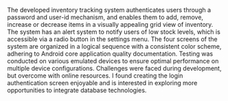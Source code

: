 The developed inventory tracking system authenticates users through a password and user-id mechanism, and enables them to add, remove, increase or decrease items in a visually appealing grid view of inventory. The system has an alert system to notify users of low stock levels, which is accessible via a radio button in the settings menu. The four screens of the system are organized in a logical sequence with a consistent color scheme, adhering to Android core application quality documentation. Testing was conducted on various emulated devices to ensure optimal performance on multiple device configurations. Challenges were faced during development, but overcome with online resources. I found creating the login authentication screen enjoyable and is interested in exploring more opportunities to integrate database technologies.

